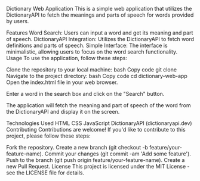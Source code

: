 Dictionary Web Application
This is a simple web application that utilizes the DictionaryAPI to fetch the meanings and parts of speech for words provided by users.

Features
Word Search: Users can input a word and get its meaning and part of speech.
DictionaryAPI Integration: Utilizes the DictionaryAPI to fetch word definitions and parts of speech.
Simple Interface: The interface is minimalistic, allowing users to focus on the word search functionality.
Usage
To use the application, follow these steps:

Clone the repository to your local machine:
bash
Copy code
git clone <repository-url>
Navigate to the project directory:
bash
Copy code
cd dictionary-web-app
Open the index.html file in your web browser.

Enter a word in the search box and click on the "Search" button.

The application will fetch the meaning and part of speech of the word from the DictionaryAPI and display it on the screen.

Technologies Used
HTML
CSS
JavaScript
DictionaryAPI (dictionaryapi.dev)
Contributing
Contributions are welcome! If you'd like to contribute to this project, please follow these steps:

Fork the repository.
Create a new branch (git checkout -b feature/your-feature-name).
Commit your changes (git commit -am 'Add some feature').
Push to the branch (git push origin feature/your-feature-name).
Create a new Pull Request.
License
This project is licensed under the MIT License - see the LICENSE file for details.

